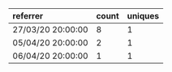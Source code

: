| referrer          | count | uniques |
| :---------------- | :---- | :------ |
| 27/03/20 20:00:00 | 8     | 1       |
| 05/04/20 20:00:00 | 2     | 1       |
| 06/04/20 20:00:00 | 1     | 1       |